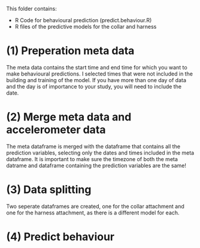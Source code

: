 This folder contains:
- R Code for behavioural prediction (predict.behaviour.R)
- R files of the predictive models for the collar and harness
# (1) Preperation meta data
The meta data contains the start time and end time for which you want to make behavioural predictions. I selected times that were not included in the building and training of the model. If you have more than one day of data and the day is of importance to your study, you will need to include the date.
# (2) Merge meta data and accelerometer data
The meta dataframe is merged with the dataframe that contains all the prediction variables, selecting only the dates and times included in the meta dataframe.
It is important to make sure the timezone of both the meta datrame and dataframe containing the prediction variables are the same!
# (3) Data splitting
Two seperate dataframes are created, one for the collar attachment and one for the harness attachment, as there is a different model for each.
# (4) Predict behaviour
